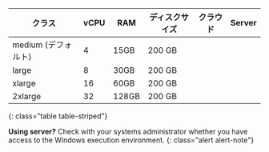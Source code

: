 | クラス            | vCPU | RAM   | ディスクサイズ | クラウド                      | Server                    |
| -------------- | ---- | ----- | ------- | ------------------------- | ------------------------- |
| medium (デフォルト) | 4    | 15GB  | 200 GB  | <i class="fa fa-check" aria-hidden="true"></i> | <i class="fa fa-check" aria-hidden="true"></i> |
| large          | 8    | 30GB  | 200 GB  | <i class="fa fa-check" aria-hidden="true"></i> | <i class="fa fa-check" aria-hidden="true"></i> |
| xlarge         | 16   | 60GB  | 200 GB  | <i class="fa fa-check" aria-hidden="true"></i> | <i class="fa fa-check" aria-hidden="true"></i> |
| 2xlarge        | 32   | 128GB | 200 GB  | <i class="fa fa-check" aria-hidden="true"></i> | <i class="fa fa-check" aria-hidden="true"></i> |
{: class="table table-striped"}

**Using server?** Check with your systems administrator whether you have access to the Windows execution environment.
{: class="alert alert-note"}

